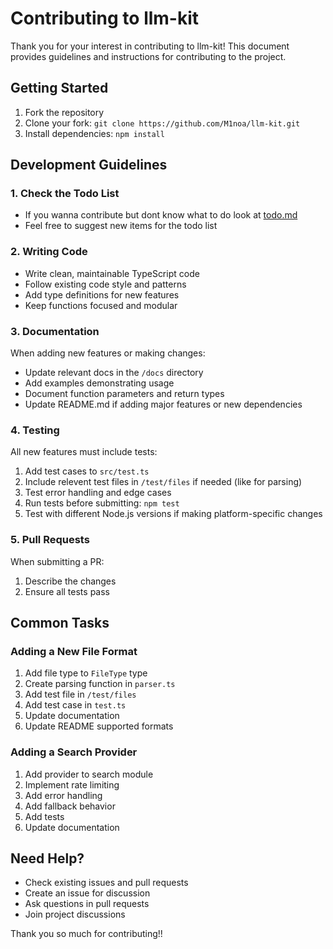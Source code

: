 # Contributing to llm-kit

Thank you for your interest in contributing to llm-kit! This document provides guidelines and instructions for contributing to the project.

## Getting Started

1. Fork the repository
2. Clone your fork: `git clone https://github.com/M1noa/llm-kit.git`
3. Install dependencies: `npm install`

## Development Guidelines

### 1. Check the Todo List

- If you wanna contribute but dont know what to do look at [todo.md](./todo.md)
- Feel free to suggest new items for the todo list

### 2. Writing Code

- Write clean, maintainable TypeScript code
- Follow existing code style and patterns
- Add type definitions for new features
- Keep functions focused and modular

### 3. Documentation

When adding new features or making changes:

- Update relevant docs in the `/docs` directory
- Add examples demonstrating usage
- Document function parameters and return types
- Update README.md if adding major features or new dependencies

### 4. Testing

All new features must include tests:

1. Add test cases to `src/test.ts`
2. Include relevent test files in `/test/files` if needed (like for parsing)
3. Test error handling and edge cases
4. Run tests before submitting: `npm test`
5. Test with different Node.js versions if making platform-specific changes

### 5. Pull Requests

When submitting a PR:

1. Describe the changes
2. Ensure all tests pass

## Common Tasks

### Adding a New File Format

1. Add file type to `FileType` type
2. Create parsing function in `parser.ts`
3. Add test file in `/test/files`
4. Add test case in `test.ts`
5. Update documentation
6. Update README supported formats

### Adding a Search Provider

1. Add provider to search module
2. Implement rate limiting
3. Add error handling
4. Add fallback behavior
5. Add tests
6. Update documentation

## Need Help?

- Check existing issues and pull requests
- Create an issue for discussion
- Ask questions in pull requests
- Join project discussions

Thank you so much for contributing!!
